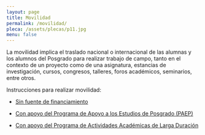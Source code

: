 ```yaml
---
layout: page
title: Movilidad
permalink: /movilidad/
pleca: /assets/plecas/p11.jpg
menu: false
---
```



La movilidad implica el traslado nacional o internacional de las alumnas y los alumnos del Posgrado 
para realizar trabajo de campo, tanto en el contexto de un proyecto como de una asignatura, estancias 
de investigación, cursos, congresos, talleres, foros académicos, seminarios, entre otros. 

Instrucciones para realizar movilidad:

 - [Sin fuente de financiamiento](/movilidad/sin-financiamiento/)

 - [Con apoyo del Programa de Apoyo a los Estudios de Posgrado (PAEP)](/movilidad/paep/) 

 - [Con apoyo del Programa de Actividades Académicas de Larga Duración](/movilidad/larga-duracion/)  

